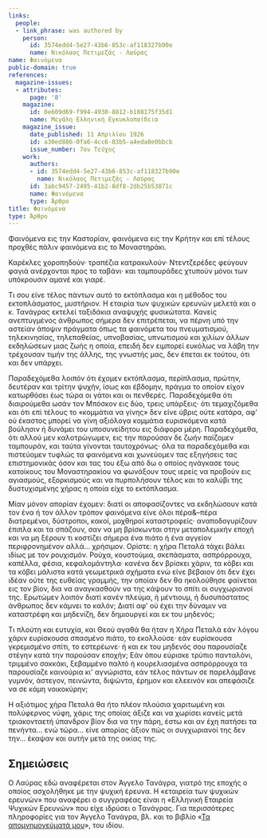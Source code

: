 ```yaml
---
links:
  people:
  - link_phrase: was authored by
    person:
      id: 3574edd4-5e27-43b6-853c-af118327b90e
      name: Νικόλαος Πετιμεζάς - Λαύρας
name: Φαινόμενα
public-domain: true
references:
  magazine-issues:
  - attributes:
      page: '8'
    magazine:
      id: 0e609d69-f994-4930-8812-b188175f35d1
      name: Μεγάλη Ελληνική Εγκυκλοπαίδεια
    magazine_issue:
      date_published: 11 Απριλίου 1926
      id: a30ed886-0fa6-4cc6-83b5-a4eda8e0bbcb
      issue_number: 7ον Τεύχος
    work:
      authors:
      - id: 3574edd4-5e27-43b6-853c-af118327b90e
        name: Νικόλαος Πετιμεζάς - Λαύρας
      id: 3abc9457-2495-41b2-8df8-2db25b53871c
      name: Φαινόμενα
      type: Άρθρο
title: Φαινόμενα
type: Άρθρο
---
```


<main class="content" itemprop="text">
<p>Φαινόμενα εις την Καστορίαν, φαινόμενα εις την Κρήτην και επί τέλους προχθές πάλιν φαινόμενα εις το Μοναστηράκι.</p>

<p>Καρέκλες χοροπηδούν· τραπέζια κατρακυλούν· Ντεντζερέδες φεύγουν φαγιά ανέρχονται προς το ταβάνι· και ταμπουράδες χτυπούν
μόνοι των υπόκρουσιν αμανέ και γιαρέ.</p>

<p>Τι σου είνε τέλος πάντων αυτό το εκτόπλασμα και η μέθοδος του εκτοπλάσματος, μυστήριον. Η εταιρία των ψυχικών ερευνών
μελετά και ο κ. Τανάγρας εκτελεί ταξιδάκια αναψυχής φυσικώτατα. Κανείς ανεπτυγμένος άνθρωπος σήμερα δεν επιτρέπεται, να
πέρνη υπό την αστείαν άποψιν πράγματα όπως τα φαινόμετα του πνευματισμού, τηλεκινησίας, τηλεπαθείας, υπνοβασίας,
υπνωτισμού και χιλίων άλλων εκδηλώσεων μιας ζωής η οποία, επειδή δεν ειμπορεί ευκόλως να λάβη την τρέχουσαν τιμήν της
άλλης, της γνωστής μας, δεν έπεται εκ τούτου, ότι και δεν υπάρχει.</p>

<p>Παραδεχόμεθα λοιπόν ότι έχομεν εκτόπλασμα, περίπλασμα, πρώτην, δευτέραν και τρίτην ψυχήν, ίσως και έβδομην, πράγμα το
οποίον είχον κατωρθόσει έως τώρα οι γάτοι και οι πενθερές. Παραδεχόμεθα ότι διαιρούμεθα ωσάν τον Μπόσκον εις δύο, τρεις
υπάρξεις· ότι τεμαχιζόμεθα και ότι επί τέλους το «κομμάτια να γίνης» δεν είνε ύβρις ούτε κατάρα, αφ' ού έκαστος μπορεί
να γίνη αξιόλογα κομμάτια ευρισκόμενα κατά βούλησιν ή δυνάμει του υποσυνείδητου εις διάφορα μέρη. Παραδεχόμεθα, ότι
αλλού μεν καλοτρώγωμεν, εις την παρούσαν δε ζωήν παίζομεν ταμπουράν, και ταύτα γίνονται ταυτοχρόνως· όλα τα παραδεχόμεθα
και πιστεύομεν τυφλώς τα φαινόμενα και χωνεύομεν τας εξηγήσεις τας επιστημονικάς όσον και τας του έξω από δω ο οποίος
ηνάγκασε τους κατοίκους του Μοναστηρακίου να φωνάξουν τους ιερείς να προβούν εις αγιασμούς, εξορκισμούς και να
πυρπολήσουν τέλος και το καλύβι της δυστυχισμένης χήρας η οποία είχε το εκτόπλασμα.</p>

<p>Μίαν μόνον απορίαν έχομεν: διατί οι αποφασίζοντες να εκδηλώσουν κατά τον ένα ή τον άλλον τρόπον φαινόμενα είνε όλοι
πέρα&amp;&ndash;πέρα διατρεμένοι, δύστροποι, κακοί, μοχθηροί καταστροφείς· αναποδογυρίζουν έπιπλα και τα σπάζουν, σαν να μη
βρίσκωνται στην μεταπολεμικήν εποχή και να μη ξέρουν τι κοστίζει σήμερα ένα πιάτο ή ένα αγγείον περιφρονημένον αλλά...
χρήσιμον. Ορίστε: η χήρα Πεταλά τάχει βάλει ιδίως με τον ρουχισμόν. Ρούχα, κουστούμια, σκεπάσματα, ασπρόρρουχα, καπέλλα,
φέσια, κεφαλομάντηλα· κανένα δεν βρίσκει χάριν, τα κόβει και τα κόβει μάλιστα κατά γεωμετρικά σχήματα ενώ είνε βέβαιον
ότι δεν έχει ιδέαν ούτε της ευθείας γραμμής, την οποίαν δεν θα ηκολούθησε φαίνεται εις τον βίον, δια να αναγκασθούν να
της κάψουν το σπίτι οι συγχωριανοί της. Ερωτώμεν λοιπόν διατί κανέν πλεύμα, ή μέντιουμ, ή δυσυπόστατος άνθρωπος δεν
κάμνει το καλόν; Διατί αφ' ού έχει την δύναμιν να καταστρέφη και μηδενίζη, δεν δημιουργεί και εκ του μηδενός;</p>

<p>Τι πλούτη και ευτυχία, και Θεού αγαθά θα ήταν η Χήρα Πεταλά εάν λόγου χάριν ευρίσκουσα σπασμένο πιάτο, το εκολλούσε· εάν
ευρίσκουσα γκρεμισμένο σπίτι, το εστερέωνε· ή και εκ του μηδενός σου παρουσίαζε στέγην κατά την παρούσαν εποχήν; Εάν
όπου εύρισκε τρύπιο πανταλόνι, τριμμένο σακκάκι, ξεβαμμένο παλτό ή κουρελιασμένα ασπρόρρουχα τα παρουσίαζε καινούρια κι'
αγνώριστα, εάν τέλος πάντων σε παρελάμβανε γυμνόν, άστεγον, πεινώντα, διψώντα, έρημον και ελεεινόν και απεφάσιζε να σε
κάμη νοικοκύρην;</p>

<p>Η αξιότιμος χήρα Πεταλά θα ήτο πλέον πλούσια χαριτωμένη και πολύφερνος νύφη, χάρις της οποίας άξιζε και να χωρίσει
κανείς μετά τριακονταετή ύπανδρον βίον δια να την πάρη, έστω και αν έχη πατήσει τα πενήντα... ενώ τώρα... είνε απορίας
άξιον πώς οι συγχωριανοί της δεν την... έκαψαν και αυτήν μετά της οικίας της.</p>
</main>
<section class="notes">
<h2>Σημειώσεις</h2>

<p>Ο Λαύρας εδώ αναφέρεται στον Άγγελο Τανάγρα, γιατρό της εποχής ο οποίος ασχολήθηκε με την ψυχική έρευνα. Η «εταιρεία των
ψυχικών ερευνών» που αναφέρει ο συγγραφέας είναι η «Ελληνική Εταιρεία Ψυχικών Ερευνών» που είχε ιδρύσει ο Τανάγρας.
Για περισσότερες πληροφορίες για τον Άγγελο Τανάγρα, βλ. και το βιβλίο 
«<a href="/books/5cb211d5-b376-4174-8079-dbf05323b411/?Τα απομνημονεύματά μου">Τα απομνημονεύματά μου</a>», του ιδίου.</p>
</section>
